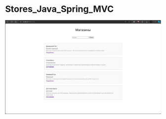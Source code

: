 # Stores_Java_Spring_MVC
![alt text](https://github.com/iKlubin/Stores_Java_Spring_MVC/blob/master/image.png)

